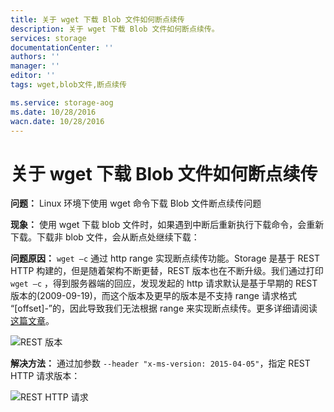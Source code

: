 ```yaml
---
title: 关于 wget 下载 Blob 文件如何断点续传
description: 关于 wget 下载 Blob 文件如何断点续传。
services: storage
documentationCenter: ''
authors: ''
manager: ''
editor: ''
tags: wget,blob文件,断点续传

ms.service: storage-aog
ms.date: 10/28/2016
wacn.date: 10/28/2016
---
```


# 关于 wget 下载 Blob 文件如何断点续传 #

**问题：**
Linux 环境下使用 wget 命令下载 Blob 文件断点续传问题

**现象：**
使用 wget 下载 blob 文件时，如果遇到中断后重新执行下载命令，会重新下载。下载非 blob 文件，会从断点处继续下载：

**问题原因：** 
`wget –c` 通过 http range 实现断点续传功能。Storage  是基于 REST HTTP 构建的，但是随着架构不断更替，REST 版本也在不断升级。我们通过打印 `wget –c` ，得到服务器端的回应，发现发起的 http 请求默认是基于早期的 REST 版本的(2009-09-19)，而这个版本及更早的版本是不支持 range 请求格式 “[offset]-”的，因此导致我们无法根据 range 来实现断点续传。更多详细请阅读[这篇文章](https://msdn.microsoft.com/zh-cn/library/dd894041.aspx "https://msdn.microsoft.com/zh-cn/library/dd894041.aspx")。 

![REST 版本](./media/aog-storage-blob-wget-download-offset/wget-rest-version.png "REST 版本")

**解决方法：**
通过加参数 `--header "x-ms-version: 2015-04-05"`，指定 REST HTTP 请求版本：

![REST HTTP 请求](./media/aog-storage-blob-wget-download-offset/wget-rest-http-request.png "REST HTTP 请求")
